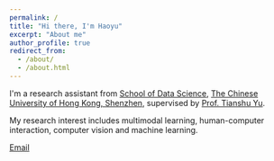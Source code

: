 ```yaml
---
permalink: /
title: "Hi there, I'm Haoyu"
excerpt: "About me"
author_profile: true
redirect_from: 
  - /about/
  - /about.html
---
```


<!-- I'm a master's student from [China University of Geosciences](https://www.cug.edu.cn/), supervised by [Prof. Yunayuan Liu](https://cvlab-liuyuanyuan.github.io/) from [School of Computer Science](https://cs.cug.edu.cn/). -->

I'm a research assistant from [School of Data Science](https://sds.cuhk.edu.cn/en), [The Chinese University of Hong Kong, Shenzhen](https://cuhk.edu.cn/en), supervised by [Prof. Tianshu Yu](https://mypage.cuhk.edu.cn/academics/yutianshu/). 

My research interest includes multimodal learning, human-computer interaction, computer vision and machine learning.

<!-- You can find my CV here: [Haoyu's Curriculum Vitae](../assets/Curriculum_Vitae.pdf). -->

[Email](mailto:zhanghaoyu@cuhk.edu.cn)

<!-- / [Github](https://github.com/Haoyu-ha) -->
